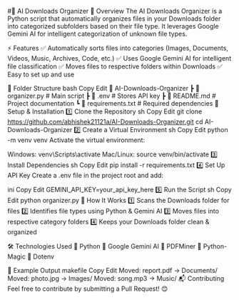 #📝 AI Downloads Organizer
📌 Overview
The AI Downloads Organizer is a Python script that automatically organizes files in your Downloads folder into categorized subfolders based on their file type. It leverages Google Gemini AI for intelligent categorization of unknown file types.

⚡ Features
✅ Automatically sorts files into categories (Images, Documents, Videos, Music, Archives, Code, etc.)
✅ Uses Google Gemini AI for intelligent file classification
✅ Moves files to respective folders within Downloads
✅ Easy to set up and use

📂 Folder Structure
bash
Copy
Edit
📁 AI-Downloads-Organizer
 ┣ 📜 organizer.py       # Main script
 ┣ 📜 .env               # Stores API key
 ┣ 📜 README.md          # Project documentation
 ┗ 📜 requirements.txt   # Required dependencies
🔧 Setup & Installation
1️⃣ Clone the Repository
sh
Copy
Edit
git clone https://github.com/abhishek21121a/AI-Downloads-Organizer.git
cd AI-Downloads-Organizer
2️⃣ Create a Virtual Environment
sh
Copy
Edit
python -m venv venv
Activate the virtual environment:

Windows: venv\Scripts\activate
Mac/Linux: source venv/bin/activate
3️⃣ Install Dependencies
sh
Copy
Edit
pip install -r requirements.txt
4️⃣ Set Up API Key
Create a .env file in the project root and add:

ini
Copy
Edit
GEMINI_API_KEY=your_api_key_here
5️⃣ Run the Script
sh
Copy
Edit
python organizer.py
📜 How It Works
1️⃣ Scans the Downloads folder for files
2️⃣ Identifies file types using Python & Gemini AI
3️⃣ Moves files into respective category folders
4️⃣ Keeps your Downloads folder clean & organized

🛠 Technologies Used
🔹 Python
🔹 Google Gemini AI
🔹 PDFMiner
🔹 Python-Magic
🔹 Dotenv

📌 Example Output
makefile
Copy
Edit
Moved: report.pdf → Documents/
Moved: photo.jpg → Images/
Moved: song.mp3 → Music/
📬 Contributing
Feel free to contribute by submitting a Pull Request! 😊
